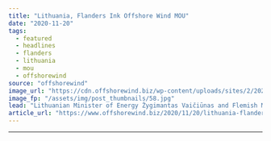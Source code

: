 ```yaml
---
title: "Lithuania, Flanders Ink Offshore Wind MOU"
date: "2020-11-20"
tags: 
  - featured
  - headlines
  - flanders
  - lithuania
  - mou
  - offshorewind
source: "offshorewind"
image_url: "https://cdn.offshorewind.biz/wp-content/uploads/sites/2/2020/11/20091822/Flanders-Lithuania-MoU_-sorce-Lithuanian-government_cropped.jpg"
image_fp: "/assets/img/post_thumbnails/58.jpg"
lead: "Lithuanian Minister of Energy Žygimantas Vaičiūnas and Flemish Minister of Energy Zuhal Demir signed"
article_url: "https://www.offshorewind.biz/2020/11/20/lithuania-flanders-ink-offshore-wind-mou/"
---
```


---
